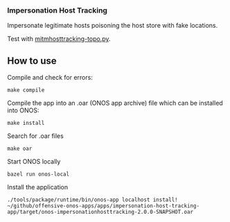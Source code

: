 ### Impersonation Host Tracking

Impersonate legitimate hosts poisoning the host store with fake locations.

Test with [mitmhosttracking-topo.py](https://github.com/edoardottt/offensive-onos-apps/blob/main/mininet/mitmhosttracking-topo.py).

How to use
-----

Compile and check for errors:
```console
make compile
```

Compile the app into an .oar (ONOS app archive) file which can be installed into ONOS:
```console
make install
```

Search for .oar files
```console
make oar
```

Start ONOS locally
```console
bazel run onos-local
```

Install the application
```console
./tools/package/runtime/bin/onos-app localhost install! ~/github/offensive-onos-apps/apps/impersonation-host-tracking-app/target/onos-impersonationhosttracking-2.0.0-SNAPSHOT.oar
```
